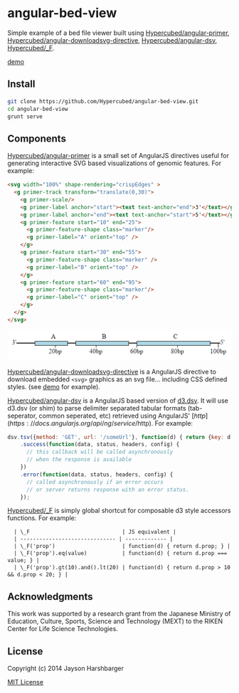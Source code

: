 angular-bed-view
================

Simple example of a bed file viewer built using [Hypercubed/angular-primer](http://github.com/Hypercubed/angular-primer/), [Hypercubed/angular-downloadsvg-directive](http://github.com/Hypercubed/angular-downloadsvg-directive/), [Hypercubed/angular-dsv](http://github.com/Hypercubed/angular-dsv/), [Hypercubed/_F](http://github.com/Hypercubed/_F/).

[demo](http://hypercubed.github.io/angular-bed-view/)

## Install

```bash
git clone https://github.com/Hypercubed/angular-bed-view.git
cd angular-bed-view
grunt serve
```

## Components

[Hypercubed/angular-primer](https://github.com/Hypercubed/angular-primer/) is a small set of AngularJS directives useful for generating interactive SVG based visualizations of genomic features.  For example:

```html
<svg width="100%" shape-rendering="crispEdges" >
  <g primer-track transform="translate(0,30)">
    <g primer-scale/>
    <g primer-label anchor="start"><text text-anchor="end">3'</text></g>
    <g primer-label anchor="end"><text text-anchor="start">5'</text></g>
    <g primer-feature start="10" end="25">
      <g primer-feature-shape class="marker"/>
      <g primer-label="A" orient="top" />
    </g>
    <g primer-feature start="30" end="55">
      <g primer-feature-shape class="marker" />
      <g primer-label="B" orient="top" />
    </g>
    <g primer-feature start="60" end="95">
      <g primer-feature-shape class="marker"/>
      <g primer-label="C" orient="top" />
    </g>
  </g>
</svg>
```

![example](https://github.com/Hypercubed/angular-primer/raw/master/README-example.png)

[Hypercubed/angular-downloadsvg-directive](https://github.com/Hypercubed/angular-downloadsvg-directive/) is a AngularJS directive to download embedded `<svg>` graphics as an svg file... including CSS defined styles. (see [demo](http://hypercubed.github.io/angular-bed-view/) for example).

[Hypercubed/angular-dsv](https://github.com/Hypercubed/angular-dsv/) is a AngularJS based version of [d3.dsv](https://github.com/mbostock/d3/wiki/CSV#dsv).  It will use d3.dsv (or shim) to parse delimiter separated  tabular formats (tab-seperator, common seperated, etc) retrieved using AngularJS' [$http](https://docs.angularjs.org/api/ng/service/$http).  For example:

```js
dsv.tsv({method: 'GET', url: '/someUrl'}, function(d) { return {key: d.key, value: +d.value}; })
    .success(function(data, status, headers, config) {
      // this callback will be called asynchronously
      // when the response is available
    })
    .error(function(data, status, headers, config) {
      // called asynchronously if an error occurs
      // or server returns response with an error status.
    });
```


[Hypercubed/_F](https://github.com/Hypercubed/_F/) is simply global shortcut for composable d3 style accessors functions.  For example:

      | \_F                             | JS equivalent |
      | ------------------------------ | ------------- |
      | \_F('prop')                     | function(d) { return d.prop; } |
      | \_F('prop').eq(value)           | function(d) { return d.prop === value; } |
      | \_F('prop').gt(10).and().lt(20) | function(d) { return d.prop > 10 && d.prop < 20; } |

## Acknowledgments
This work was supported by a research grant from the Japanese Ministry of Education, Culture, Sports, Science and Technology (MEXT) to the RIKEN Center for Life Science Technologies.

## License
Copyright (c) 2014 Jayson Harshbarger

[MIT License](http://en.wikipedia.org/wiki/MIT_License)
